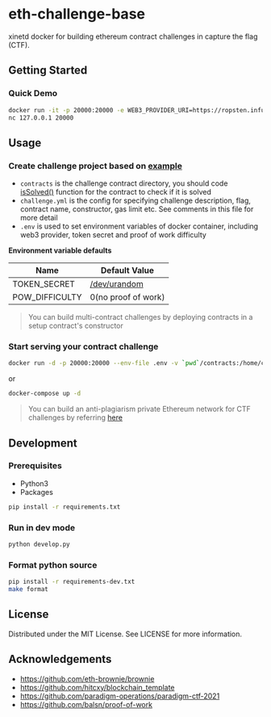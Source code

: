 # eth-challenge-base

xinetd docker for building ethereum contract challenges in capture the flag (CTF).

## Getting Started

### Quick Demo

```bash
docker run -it -p 20000:20000 -e WEB3_PROVIDER_URI=https://ropsten.infura.io/v3/YOUR-PROJECT-ID chainflag/eth-challenge-base:0.9.2
nc 127.0.0.1 20000
```

## Usage

### Create challenge project based on [example](https://github.com/chainflag/eth-challenge-base/tree/main/example)
* `contracts` is the challenge contract directory, you should code [isSolved()](https://github.com/chainflag/eth-challenge-base/blob/main/example/contracts/Example.sol#L18) function for the contract to check if it is solved
* `challenge.yml` is the config for specifying challenge description, flag, contract name, constructor, gas limit etc. See comments in this file for more detail
* `.env` is used to set environment variables of docker container, including web3 provider, token secret and proof of work difficulty

**Environment variable defaults**

| Name              | Default Value
| ----------------- | ----------------------------------
| TOKEN_SECRET      | [/dev/urandom](https://github.com/chainflag/eth-challenge-base/blob/main/entrypoint.sh#L7-L10)
| POW_DIFFICULTY    | 0(no proof of work)

>You can build multi-contract challenges by deploying contracts in a setup contract's constructor

### Start serving your contract challenge
```bash
docker run -d -p 20000:20000 --env-file .env -v `pwd`/contracts:/home/ctf/contracts -v `pwd`/challenge.yml:/home/ctf/challenge.yml chainflag/eth-challenge-base:0.9.2
```

or

```bash
docker-compose up -d
```

> You can build an anti-plagiarism private Ethereum network for CTF challenges by referring [here](https://github.com/chainflag/eth-challenge-base/tree/main/geth)

## Development

### Prerequisites
* Python3
* Packages
```bash
pip install -r requirements.txt
```

### Run in dev mode
```bash
python develop.py
```

### Format python source
```bash
pip install -r requirements-dev.txt
make format
```

## License

Distributed under the MIT License. See LICENSE for more information.

## Acknowledgements

* https://github.com/eth-brownie/brownie
* https://github.com/hitcxy/blockchain_template
* https://github.com/paradigm-operations/paradigm-ctf-2021
* https://github.com/balsn/proof-of-work
